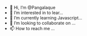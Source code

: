 - 👋 Hi, I’m @Pangalaque
- 👀 I’m interested in to lear...
- 🌱 I’m currently learning Javascript...
- 💞️ I’m looking to collaborate on ...
- 📫 How to reach me ...

<!---
Pangalaque/Pangalaque is a ✨ special ✨ repository because its `README.md` (this file) appears on your GitHub profile.
You can click the Preview link to take a look at your changes.
--->
